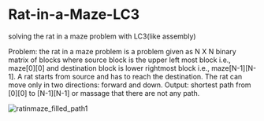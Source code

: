 # Rat-in-a-Maze-LC3
solving the rat in a maze problem with LC3(like assembly)

Problem:
  the rat in a maze problem is a problem given as N X N binary matrix of blocks
  where source block is the upper left most block i.e., maze[0][0] and destination block is lower rightmost block i.e., maze[N-1][N-1].
  A rat starts from source and has to reach the destination.
  The rat can move only in two directions: forward and down.
 Output: 
   shortest path from [0][0] to [N-1][N-1] or massage that there are not any path.
   
 ![ratinmaze_filled_path1](https://user-images.githubusercontent.com/77130590/153651145-f164ff14-1d6a-4e00-b878-b2b5dfe6f77a.png)

